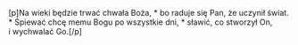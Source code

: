 [p]Na wieki będzie trwać chwała Boża, * bo raduje się Pan, że uczynił świat. * Śpiewać chcę memu Bogu po wszystkie dni, * sławić, co stworzył On, i wychwalać Go.[/p]